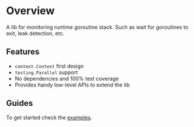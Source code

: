 # Overview

A lib for monitoring runtime goroutine stack.
Such as wait for goroutines to exit, leak detection, etc.

## Features

- `context.Context` first design
- `testing.Parallel` support
- No dependencies and 100% test coverage
- Provides handy low-level APIs to extend the lib

## Guides

To get started check the [examples](examples_test.go).
